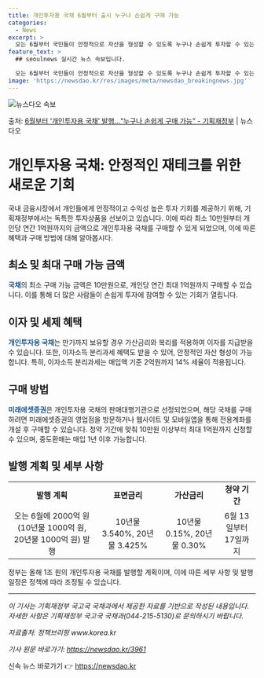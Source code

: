 ```yaml
---
title: 개인투자용 국채 6월부터 출시 누구나 손쉽게 구매 가능
categories:
  - News
excerpt: >
  오는 6월부터 국민들이 안정적으로 자산을 형성할 수 있도록 누구나 손쉽게 투자할 수 있는 개인투자용 국채를 …
feature_text: >
  ## seoulnews 실시간 뉴스 속보입니다.

  오는 6월부터 국민들이 안정적으로 자산을 형성할 수 있도록 누구나 손쉽게 투자할 수 있는 개인투자용 국채를 …
image: 'https://newsdao.kr/res/images/meta/newsdao_breakingnews.jpg'
---
```


![뉴스다오 속보](https://newsdao.kr/res/images/meta/newsdao_breakingnews.jpg)

<p>출처: <a href="https://newsdao.kr/3961" rel="dofollow">6월부터 ‘개인투자용 국채’ 발행…“누구나 손쉽게 구매 가능”  - 기획재정부</a> | 뉴스다오</p>

<h1>개인투자용 국채: 안정적인 재테크를 위한 새로운 기회</h1>

<p data-ke-size="size16">국내 금융시장에서 개인들에게 안정적이고 수익성 높은 투자 기회를 제공하기 위해, 기획재정부에서는 독특한 투자상품을 선보이고 있습니다. 이에 따라 최소 10만원부터 개인당 연간 1억원까지의 금액으로 개인투자용 국채를 구매할 수 있게 되었으며, 이에 따른 혜택과 구매 방법에 대해 알아봅시다.</p>

<h2>최소 및 최대 구매 가능 금액</h2>

<p> <b><span style="color: #1a5490;">국채</span></b>의 최소 구매 가능 금액은 10만원으로, 개인당 연간 최대 1억원까지 구매할 수 있습니다. 이를 통해 더 많은 사람들이 손쉽게 투자에 참여할 수 있는 기회가 열립니다.</p>

<h2>이자 및 세제 혜택</h2>

<p><b><span style="color: #1a5490;">개인투자용 국채</span></b>는 만기까지 보유할 경우 가산금리와 복리를 적용하여 이자를 지급받을 수 있습니다. 또한, 이자소득 분리과세 혜택도 받을 수 있어, 안정적인 자산 형성이 가능합니다. 특히, 이자소득 분리과세는 매입액 기준 2억원까지 14% 세율이 적용됩니다.</p>

<h2>구매 방법</h2>

<p> <b><span style="color: #1a5490;">미래에셋증권</span></b>은 개인투자용 국채의 판매대행기관으로 선정되었으며, 해당 국채를 구매하려면 미래에셋증권의 영업점을 방문하거나 웹사이트 및 모바일앱을 통해 전용계좌를 개설 후 구매할 수 있습니다. 청약 기간에 맞춰 10만원 이상부터 최대 1억원까지 신청할 수 있으며, 중도환매는 매입 1년 이후 가능합니다.</p>

<h2>발행 계획 및 세부 사항</h2>
<table>
<tbody>
<tr>
<td style="text-align: center; height: 17px;"><b>발행 계획</b></td>
<td style="text-align: center; height: 17px;"><b>표면금리</b></td>
<td style="text-align: center; height: 17px;"><b>가산금리</b></td>
<td style="text-align: center; height: 17px;"><b>청약 기간</b></td>
</tr>
<tr>
<td style="text-align: center; height: 17px;">오는 6월에 2000억 원(10년물 1000억 원, 20년물 1000억 원) 발행</td>
<td style="text-align: center; height: 17px;">10년물 3.540%, 20년물 3.425%</td>
<td style="text-align: center; height: 17px;">10년물 0.15%, 20년물 0.30%</td>
<td style="text-align: center; height: 17px;">6월 13일부터 17일까지</td>
</tr>
</tbody>
</table>
<p>정부는 올해 1조 원의 개인투자용 국채를 발행할 계획이며, 이에 따른 세부 사항 및 발행 일정은 정책에 따라 조정될 수 있습니다.</p>

<hr>

<p data-ke-size="size16"></p>
<p><i>이 기사는 기획재정부 국고국 국채과에서 제공한 자료를 기반으로 작성된 내용입니다. 자세한 사항은 기획재정부 국고국 국채과(044-215-5130)로 문의하시기 바랍니다.</i></p>
<p><i>자료출처: 정책브리핑 www.korea.kr</i></p>
<p><i>기사 원문 바로가기: <a href="https://newsdao.kr/3961">https://newsdao.kr/3961</a></i></p> 

신속 뉴스 바로가기 👉 <a href="https://newsdao.kr" rel="dofollow">https://newsdao.kr</a>


